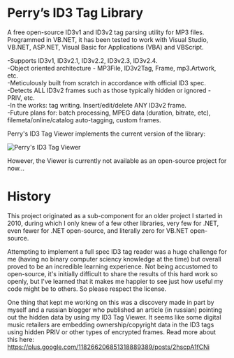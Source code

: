 Perry’s ID3 Tag Library
=======================

A free open-source ID3v1 and ID3v2 tag parsing utility for MP3 files. Programmed in VB.NET, it has been tested to work with Visual Studio, VB.NET, ASP.NET, Visual Basic for Applications (VBA) and VBScript.

-Supports ID3v1, ID3v2.1, ID3v2.2, ID3v2.3, ID3v2.4.  
-Object oriented architecture - MP3File, ID3v2Tag, Frame, mp3.Artwork, etc.  
-Meticulously built from scratch in accordance with official ID3 spec.  
-Detects ALL ID3v2 frames such as those typically hidden or ignored - PRIV, etc.  
-In the works: tag writing. Insert/edit/delete ANY ID3v2 frame.  
-Future plans for: batch processing, MPEG data (duration, bitrate, etc), filemeta/online/catalog auto-tagging, custom frames.  

Perry's ID3 Tag Viewer implements the current version of the library:

![Perry's ID3 Tag Viewer](http://glassocean.net/media/id3-tag-viewer-1.jpg)

However, the Viewer is currently not available as an open-source project for now...

History
=======

This project originated as a sub-component for an older project I started in 2010, during which I only knew of a few other libraries, very few for .NET, even fewer for .NET open-source, and literally zero for VB.NET open-source.

Attempting to implement a full spec ID3 tag reader was a huge challenge for me (having no binary computer sciency knowledge at the time) but overall proved to be an incredible learning experience. Not being accustomed to open-source, it's initially difficult to share the results of this hard work so openly, but I've learned that it makes me happier to see just how useful my code might be to others. So please respect the license.

One thing that kept me working on this was a discovery made in part by myself and a russian blogger who published an article (in russian) pointing out the hidden data by using my ID3 Tag Viewer. It seems like some digital music retailers are embedding ownership/copyright data in the ID3 tags using hidden PRIV or other types of encrypted frames. Read more about this here: https://plus.google.com/118266206851318889389/posts/2hscpA1fCNi
